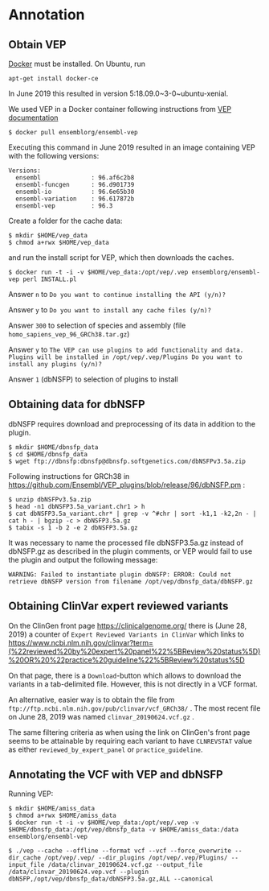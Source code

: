 # Annotation

## Obtain VEP

[Docker](https://www.docker.com/) must be installed.
On Ubuntu, run

```
apt-get install docker-ce
```

In June 2019 this resulted in version 5:18.09.0~3-0~ubuntu-xenial.

We used VEP in a Docker container following instructions from [VEP documentation](http://www.ensembl.org/info/docs/tools/vep/script/vep_download.html#docker)
```
$ docker pull ensemblorg/ensembl-vep
```

Executing this command in June 2019 resulted in an image containing VEP with the following versions:
```
Versions:
  ensembl              : 96.af6c2b8
  ensembl-funcgen      : 96.d901739
  ensembl-io           : 96.6e65b30
  ensembl-variation    : 96.617872b
  ensembl-vep          : 96.3
```

Create a folder for the cache data:

```
$ mkdir $HOME/vep_data
$ chmod a+rwx $HOME/vep_data
```

and run the install script for VEP, which then downloads the caches. 

```
$ docker run -t -i -v $HOME/vep_data:/opt/vep/.vep ensemblorg/ensembl-vep perl INSTALL.pl
```

Answer `n` to `Do you want to continue installing the API (y/n)?`

Answer `y` to `Do you want to install any cache files (y/n)?`

Answer `300` to selection of species and assembly (file `homo_sapiens_vep_96_GRCh38.tar.gz`)

Answer `y` to `The VEP can use plugins to add functionality and data.
Plugins will be installed in /opt/vep/.vep/Plugins
Do you want to install any plugins (y/n)?`

Answer `1` (dbNSFP) to selection of plugins to install

## Obtaining data for dbNSFP

dbNSFP requires download and preprocessing of its data in addition to the plugin.

```
$ mkdir $HOME/dbnsfp_data
$ cd $HOME/dbnsfp_data
$ wget ftp://dbnsfp:dbnsfp@dbnsfp.softgenetics.com/dbNSFPv3.5a.zip
```

Following instructions for GRCh38 in https://github.com/Ensembl/VEP_plugins/blob/release/96/dbNSFP.pm :

```
$ unzip dbNSFPv3.5a.zip 
$ head -n1 dbNSFP3.5a_variant.chr1 > h
$ cat dbNSFP3.5a_variant.chr* | grep -v ^#chr | sort -k1,1 -k2,2n - | cat h - | bgzip -c > dbNSFP3.5a.gz
$ tabix -s 1 -b 2 -e 2 dbNSFP3.5a.gz
```

It was necessary to name the processed file dbNSFP3.5a.gz instead of dbNSFP.gz as described in the plugin comments, or VEP would fail to use the plugin and output the following message:
```
WARNING: Failed to instantiate plugin dbNSFP: ERROR: Could not retrieve dbNSFP version from filename /opt/vep/dbnsfp_data/dbNSFP.gz
```

## Obtaining ClinVar expert reviewed variants

On the ClinGen front page https://clinicalgenome.org/ there is (June 28, 2019) a counter of `Expert Reviewed Variants in ClinVar` which links to https://www.ncbi.nlm.nih.gov/clinvar?term=(%22reviewed%20by%20expert%20panel%22%5BReview%20status%5D)%20OR%20%22practice%20guideline%22%5BReview%20status%5D

On that page, there is a `Download`-button which allows to download the variants in a tab-delimited file. However, this is not directly in a VCF format.

An alternative, easier way is to obtain the file from `ftp://ftp.ncbi.nlm.nih.gov/pub/clinvar/vcf_GRCh38/` . The most recent file on June 28, 2019 was named `clinvar_20190624.vcf.gz` . 

The same filtering criteria as when using the link on ClinGen's front page seems to be attainable by requiring each variant to have `CLNREVSTAT` value as either `reviewed_by_expert_panel` or `practice_guideline`. 

## Annotating the VCF with VEP and dbNSFP

Running VEP:

```
$ mkdir $HOME/amiss_data
$ chmod a+rwx $HOME/amiss_data
$ docker run -t -i -v $HOME/vep_data:/opt/vep/.vep -v $HOME/dbnsfp_data:/opt/vep/dbnsfp_data -v $HOME/amiss_data:/data ensemblorg/ensembl-vep
```

```
$ ./vep --cache --offline --format vcf --vcf --force_overwrite --dir_cache /opt/vep/.vep/ --dir_plugins /opt/vep/.vep/Plugins/ --input_file /data/clinvar_20190624.vcf.gz --output_file /data/clinvar_20190624.vep.vcf --plugin dbNSFP,/opt/vep/dbnsfp_data/dbNSFP3.5a.gz,ALL --canonical
```
